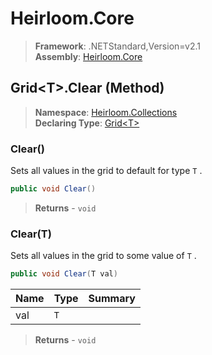 # Heirloom.Core

> **Framework**: .NETStandard,Version=v2.1  
> **Assembly**: [Heirloom.Core][0]

## Grid\<T>.Clear (Method)

> **Namespace**: [Heirloom.Collections][0]  
> **Declaring Type**: [Grid\<T>][1]

### Clear()

Sets all values in the grid to default for type `T` .

```cs
public void Clear()
```

> **Returns** - `void`

### Clear(T)

Sets all values in the grid to some value of `T` .

```cs
public void Clear(T val)
```

| Name | Type | Summary |
|------|------|---------|
| val  | `T`  |         |

> **Returns** - `void`

[0]: ../../../Heirloom.Core.md
[1]: ../Grid[T].md
